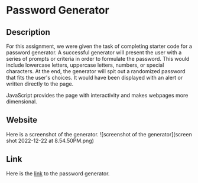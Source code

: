# Password Generator

## Description
For this assignment, we were given the task of completing starter code for a password generator. A successful generator will present the user with a series of prompts or criteria in order to formulate the password. This would include lowercase letters, uppercase letters, numbers, or special characters. At the end, the generator will spit out a randomized password that fits the user's choices. It would have been displayed with an alert or written directly to the page. 

JavaScript provides the page with interactivity and makes webpages more dimensional.

## Website

Here is a screenshot of the generator.
![screenshot of the generator](screen shot 2022-12-22 at 8.54.50PM.png)

## Link
Here is the [link](dejesusf.github.io/password-generator) to the password generator.